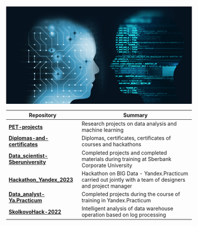 <!--
**AlexeyK12/AlexeyK12** is a ✨ _special_ ✨ repository because its `README.md` (this file) appears on your GitHub profile.

Here are some ideas to get you started:

- 🔭 I’m currently working on ...
- 🌱 I’m currently learning ...
- 👯 I’m looking to collaborate on ...
- 🤔 I’m looking for help with ...
- 💬 Ask me about ...
- 📫 How to reach me: ...
- 😄 Pronouns: ...
- ⚡ Fun fact: ...
-->

![Image](fon_1.png)

|Repository   | Summary                                                          |
|-------------|------------------------------------------------------------------|
|[**PET-projects**](https://github.com/AlexeyK12/PET-projects/blob/main/README.md)|Research projects on data analysis and machine learning|
|[**Diplomas-and-certificates**](https://github.com/AlexeyK12/Diplomas-and-certificates/blob/main/README.md)|Diplomas, certificates, certificates of courses and hackathons|
|[**Data_scientist-Sberuniversity**](https://github.com/AlexeyK12/Data_scientist-Sberuniversity/blob/main/README.md)|Completed projects and completed materials during training at Sberbank Corporate University|
|[**Hackathon_Yandex_2023**](https://github.com/AlexeyK12/Hackathon_Yandex_2023/blob/main/README.md)|Hackathon on BIG Data - Yandex.Practicum carried out jointly with a team of designers and project manager|
|[**Data_analyst-Ya.Practicum**](https://github.com/AlexeyK12/Data_analyst-Yandex.Practicum/blob/main/README.md)|Completed projects during the course of training in Yandex.Practicum|
|[**SkolkovoHack-2022**](https://github.com/AlexeyK12/SkolkovoHack-2022/blob/main/README.md)|Intelligent analysis of data warehouse operation based on log processing|
